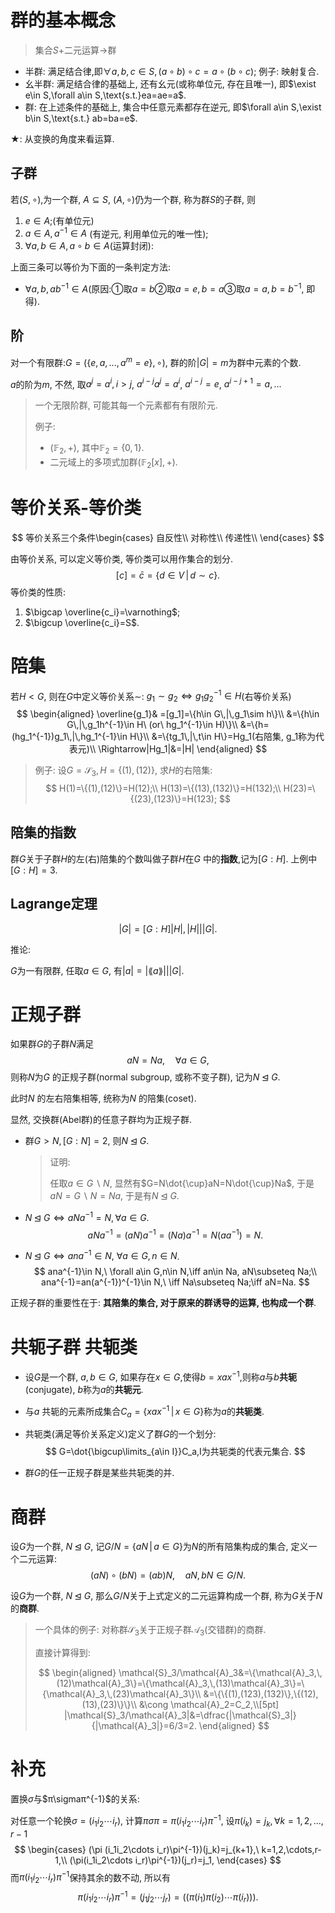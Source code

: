 # 群的基本概念

>   集合$S$+二元运算->群

-   半群: 满足结合律,即$\forall a,b,c\in S, (a\circ b)\circ c=a\circ(b\circ c)$;
    例子: 映射复合.
-   幺半群: 满足结合律的基础上, 还有幺元(或称单位元, 存在且唯一), 即$\exist e\in S,\forall a\in S,\text{s.t.}ea=ae=a$.
-   群: 在上述条件的基础上, 集合中任意元素都存在逆元, 即$\forall a\in S,\exist b\in S,\text{s.t.} ab=ba=e$.

$\bigstar$: 从变换的角度来看运算. 

## 子群

若$(S,\circ)$,为一个群, $A\subseteq S$, $(A,\circ)$仍为一个群, 称为群$S$的子群, 则

1.   $e\in A$;(有单位元)
2.   $a\in A,\,a^{-1}\in A$ (有逆元, 利用单位元的唯一性);
3.   $\forall a,b \in A,a\circ b\in A$(运算封闭):

上面三条可以等价为下面的一条判定方法:

-   $\forall a,b,\,ab^{-1}\in A$(原因:①取$a=b$②取$a=e,b=a$③取$a=a,\,b=b^{-1}$, 即得).

## 阶

对一个有限群:$G=(\{e,a,...,a^m=e\},\circ)$, 群的阶$|G|=m$为群中元素的个数.

$a$的阶为$m$, 不然, 取$a^j=a^i,i>j$, $a^{i-j}a^j=a^i$, $a^{i-j}=e$, $a^{i-j+1}=a,\,...$ 

>   一个无限阶群, 可能其每一个元素都有有限阶元.
>
>   例子:
>
>   -   $(\mathbb{F}_2,+)$​, 其中$\mathbb{F}_2=\{0,1\}$​. 
>   -   二元域上的多项式加群$(\mathbb{F}_2[x],+)$.



# 等价关系-等价类

$$
等价关系三个条件\begin{cases}
自反性\\
对称性\\
传递性\\
\end{cases}
$$

由等价关系, 可以定义等价类, 等价类可以用作集合的划分. 
$$
[c]=\bar{c}=\{d\in V\,|\,d\sim c\}.
$$
等价类的性质:

1.   $\bigcap \overline{c_i}=\varnothing$;
2.   $\bigcup \overline{c_i}=S$.



# 陪集

若$H<G$, 则在$G$中定义等价关系$\sim$: $g_1\sim g_2\iff g_1g_2^{-1}\in H$(右等价关系)
$$
\begin{aligned}
\overline{g_1}&
=[g_1]=\{h\in G\,|\,g_1\sim h\}\\
&=\{h\in G\,|\,g_1h^{-1}\in H\ (or\ hg_1^{-1}\in H)\}\\
&=\{h=(hg_1^{-1})g_1\,|\,hg_1^{-1}\in H\}\\
&=\{tg_1\,|\,t\in H\}=Hg_1(右陪集, g_1称为代表元)\\
\Rightarrow|Hg_1|&=|H|
\end{aligned}
$$

>   例子: 设$G=\mathcal{S}_3, H=\{(1),(12)\}$, 求$H$的右陪集:
>   $$
>   H(1)=\{(1),(12)\}=H(12);\\
>   H(13)=\{(13),(132)\}=H(132);\\
>   H(23)=\{(23),(123)\}=H(123);
>   $$






## 陪集的指数

群$G$关于子群$H$的左(右)陪集的个数叫做子群$H$在$G$ 中的**指数**,记为$[G:H]$. 上例中$[G:H]=3$.





## Lagrange定理

$$
|G|=[G:H]|H|, |H|\big||G|.
$$

推论:

$G$为一有限群, 任取$a\in G$, 有$|a|=|\lang a\rang|\big||G|$.



# 正规子群

如果群$G$的子群$N$满足
$$
aN=Na,\quad \forall a\in G,
$$
则称$N$为$G$ 的正规子群(normal subgroup, 或称不变子群), 记为$N\unlhd G$. 

此时$N$ 的左右陪集相等, 统称为$N$ 的陪集(coset). 

显然, 交换群(Abel群)的任意子群均为正规子群.

-   群$G>N, [G:N]=2$, 则$N\unlhd G$. 

    >   证明:
    >
    >   任取$a\in G\backslash N$, 显然有$G=N\dot{\cup}aN=N\dot{\cup}Na$, 于是$aN=G\backslash N=Na$, 于是有$N\unlhd G$.

-   $N\unlhd G\iff aNa^{-1}=N,\forall a\in G$. 
    $$
    aNa^{-1}=(aN)a^{-1}=(Na)a^{-1}=N(aa^{-1})=N.
    $$
    
-   $N\unlhd G\iff ana^{-1}\in N,\ \forall a\in G,n\in N$.
    $$
    ana^{-1}\in N,\ \forall a\in G,n\in N,\iff an\in Na, aN\subseteq Na;\\
    ana^{-1}=an(a^{-1})^{-1}\in N,\ \iff Na\subseteq Na;\iff aN=Na.
    $$

正规子群的重要性在于: **其陪集的集合, 对于原来的群诱导的运算, 也构成一个群**.

# 共轭子群 共轭类

-   设$G$是一个群, $a,b\in G$, 如果存在$x\in G$,使得$b=xax^{-1}$,则称$a$与$b$**共轭**(conjugate), $b$称为$a$的**共轭元**.

-   与$a$ 共轭的元素所成集合$C_a=\{xax^{-1}\,|\,x\in G\}$称为$a$的**共轭类**.

-   共轭类(满足等价关系定义)定义了群$G$的一个划分:
    $$
    G=\dot{\bigcup\limits_{a\in I}}C_a,I为共轭类的代表元集合.
    $$
    
-   群$G$的任一正规子群是某些共轭类的并.

# 商群

设$G$为一个群, $N\unlhd G$, 记$G/N=\{aN\,|\,a\in G\}$为$N$的所有陪集构成的集合, 定义一个二元运算:
$$
(aN)\circ(bN)=(ab)N,\quad aN,bN\in G/N.
$$


设$G$为一个群, $N\unlhd G$, 那么$G/N$关于上式定义的二元运算构成一个群, 称为$G$关于$N$的**商群**. 



>   一个具体的例子: 对称群$\mathcal{S}_3$关于正规子群$\mathcal{A}_3$(交错群)的商群. 
>
>   直接计算得到:
>
>   $$
>   \begin{aligned}
>   \mathcal{S}_3/\mathcal{A}_3&=\{\mathcal{A}_3,\,(12)\mathcal{A}_3\}=\{\mathcal{A}_3,\,(13)\mathcal{A}_3\}=\{\mathcal{A}_3,\,(23)\mathcal{A}_3\}\\
>   &=\{\{(1),(123),(132)\},\{(12),(13),(23)\}\}\\
>   &\cong \mathcal{A}_2=C_2,\\[5pt]
>   |\mathcal{S}_3/\mathcal{A}_3|&=\dfrac{|\mathcal{S}_3|}{|\mathcal{A}_3|}=6/3=2.
>   \end{aligned}
>   $$




# 补充

置换$\sigma$与$π\sigmaπ^{-1}$的关系: 

对任意一个轮换$\sigma=(i_1i_2\cdots i_r)$, 计算$π \sigma π =π (i_1i_2\cdots i_r)π ^{-1}$, 设$π (i_k)=j_k,\forall k=1,2,...,r-1$
$$
\begin{cases}
(\pi (i_1i_2\cdots i_r)\pi^{-1})(j_k)=j_{k+1},\ k=1,2,\cdots,r-1,\\
(\pi(i_1i_2\cdots i_r)\pi^{-1})(j_r)=j_1,
\end{cases}
$$
而$π (i_1i_2\cdots i_r)π ^{-1}$保持其余的数不动, 所以有
$$
\pi(i_1i_2\cdots i_r)\pi^{-1}=(j_1j_2\cdots j_r)=((\pi(i_1)\pi(i_2)\cdots \pi(i_r))).
$$


